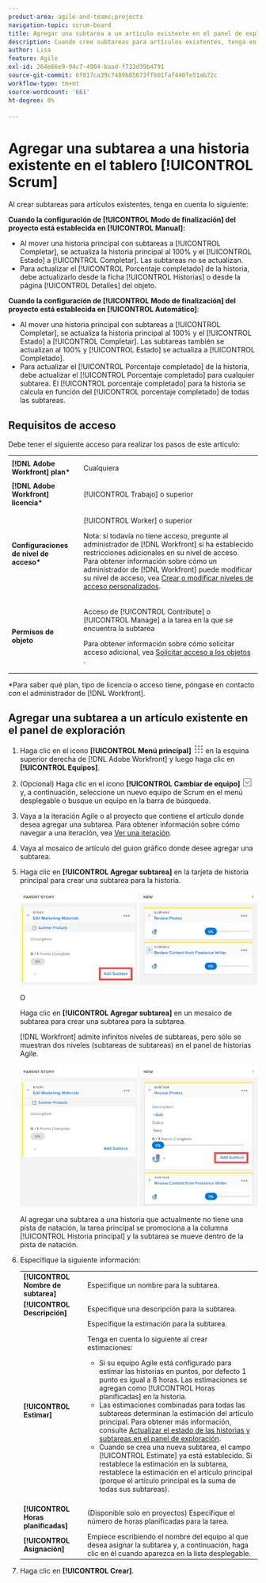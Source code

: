 ```yaml
---
product-area: agile-and-teams;projects
navigation-topic: scrum-board
title: Agregar una subtarea a un artículo existente en el panel de exploración
description: Cuando cree subtareas para artículos existentes, tenga en cuenta la configuración del modo de finalización para el proyecto, ya que esto afecta a la forma en que se actualizan los artículos.
author: Lisa
feature: Agile
exl-id: 264e66e9-94c7-4904-baad-f733d39b4791
source-git-commit: 6f817ca39c7489b85673ff601faf440fe51ab72c
workflow-type: tm+mt
source-wordcount: '661'
ht-degree: 0%

---
```


# Agregar una subtarea a una historia existente en el tablero [!UICONTROL Scrum]

Al crear subtareas para artículos existentes, tenga en cuenta lo siguiente:

**Cuando la configuración de [!UICONTROL Modo de finalización] del proyecto está establecida en [!UICONTROL Manual]:**

* Al mover una historia principal con subtareas a [!UICONTROL Completar], se actualiza la historia principal al 100% y el [!UICONTROL Estado] a [!UICONTROL Completar]. Las subtareas no se actualizan.
* Para actualizar el [!UICONTROL Porcentaje completado] de la historia, debe actualizarlo desde la ficha [!UICONTROL Historias] o desde la página [!UICONTROL Detalles] del objeto.

**Cuando la configuración de [!UICONTROL Modo de finalización] del proyecto está establecida en [!UICONTROL Automático]**:

* Al mover una historia principal con subtareas a [!UICONTROL Completar], se actualiza la historia principal al 100% y el [!UICONTROL Estado] a [!UICONTROL Completar]. Las subtareas también se actualizan al 100% y [!UICONTROL Estado] se actualiza a [!UICONTROL Completado].
* Para actualizar el [!UICONTROL Porcentaje completado] de la historia, debe actualizar el [!UICONTROL Porcentaje completado] para cualquier subtarea. El [!UICONTROL porcentaje completado] para la historia se calcula en función del [!UICONTROL porcentaje completado] de todas las subtareas.

## Requisitos de acceso

Debe tener el siguiente acceso para realizar los pasos de este artículo:

<table style="table-layout:auto"> 
 <col> 
 </col> 
 <col> 
 </col> 
 <tbody> 
  <tr> 
   <td role="rowheader"><strong>[!DNL Adobe Workfront] plan*</strong></td> 
   <td> <p>Cualquiera</p> </td> 
  </tr> 
  <tr> 
   <td role="rowheader"><strong>[!DNL Adobe Workfront] licencia*</strong></td> 
   <td> <p>[!UICONTROL Trabajo] o superior</p> </td> 
  </tr> 
  <tr> 
   <td role="rowheader"><strong>Configuraciones de nivel de acceso*</strong></td> 
   <td> <p>[!UICONTROL Worker] o superior</p> <p>Nota: si todavía no tiene acceso, pregunte al administrador de [!DNL Workfront] si ha establecido restricciones adicionales en su nivel de acceso. Para obtener información sobre cómo un administrador de [!DNL Workfront] puede modificar su nivel de acceso, vea <a href="../../../administration-and-setup/add-users/configure-and-grant-access/create-modify-access-levels.md" class="MCXref xref">Crear o modificar niveles de acceso personalizados</a>.</p> </td> 
  </tr> 
  <tr> 
   <td role="rowheader"><strong>Permisos de objeto</strong></td> 
   <td> <p>Acceso de [!UICONTROL Contribute] o [!UICONTROL Manage] a la tarea en la que se encuentra la subtarea</p> <p>Para obtener información sobre cómo solicitar acceso adicional, vea <a href="../../../workfront-basics/grant-and-request-access-to-objects/request-access.md" class="MCXref xref">Solicitar acceso a los objetos </a>.</p> </td> 
  </tr> 
 </tbody> 
</table>

&#42;Para saber qué plan, tipo de licencia o acceso tiene, póngase en contacto con el administrador de [!DNL Workfront].

## Agregar una subtarea a un artículo existente en el panel de exploración

1. Haga clic en el icono **[!UICONTROL Menú principal]** ![](assets/main-menu-icon.png) en la esquina superior derecha de [!DNL Adobe Workfront] y luego haga clic en **[!UICONTROL Equipos]**.

1. (Opcional) Haga clic en el icono **[!UICONTROL Cambiar de equipo]** ![Cambiar de icono de equipo](assets/switch-team-icon.png) y, a continuación, seleccione un nuevo equipo de Scrum en el menú desplegable o busque un equipo en la barra de búsqueda.

1. Vaya a la iteración Agile o al proyecto que contiene el artículo donde desea agregar una subtarea. Para obtener información sobre cómo navegar a una iteración, vea [Ver una iteración](../../../agile/use-scrum-in-an-agile-team/iterations/view-iteration.md).
1. Vaya al mosaico de artículo del guion gráfico donde desee agregar una subtarea.
1. Haga clic en **[!UICONTROL Agregar subtarea]** en la tarjeta de historia principal para crear una subtarea para la historia.

   ![Agregar subtarea](assets/agile-story-addsubtask-NWE.png)

   O

   Haga clic en **[!UICONTROL Agregar subtarea]** en un mosaico de subtarea para crear una subtarea para la subtarea.

   [!DNL Workfront] admite infinitos niveles de subtareas, pero sólo se muestran dos niveles (subtareas de subtareas) en el panel de historias Agile.

   ![Agregar subtarea](assets/agile-story-addsubtask2-NWE.png)

   Al agregar una subtarea a una historia que actualmente no tiene una pista de natación, la tarea principal se promociona a la columna [!UICONTROL Historia principal] y la subtarea se mueve dentro de la pista de natación.

1. Especifique la siguiente información:

   <table style="table-layout:auto">
    <col>
    <col>
    <tbody>
     <tr>
      <td role="rowheader"><strong>[!UICONTROL Nombre de subtarea]</strong></td>
      <td> Especifique un nombre para la subtarea.</td>
     </tr>
     <tr>
      <td role="rowheader"><strong>[!UICONTROL Descripción]</strong></td>
      <td>Especifique una descripción para la subtarea.</td>
     </tr>
     <tr>
      <td role="rowheader"><strong>[!UICONTROL Estimar]</strong></td>
      <td>Especifique la estimación para la subtarea.<br><p>Tenga en cuenta lo siguiente al crear estimaciones:</p>
       <ul>
        <li>Si su equipo Agile está configurado para estimar las historias en puntos, por defecto 1 punto es igual a 8 horas. Las estimaciones se agregan como [!UICONTROL Horas planificadas] en la historia.</li>
        <li>Las estimaciones combinadas para todas las subtareas determinan la estimación del artículo principal. Para obtener más información, consulte <a href="../../../agile/use-scrum-in-an-agile-team/scrum-board/update-status-of-stories-and-subtasks.md" class="MCXref xref">Actualizar el estado de las historias y subtareas en el panel de exploración</a>.</li>
        <li>Cuando se crea una nueva subtarea, el campo [!UICONTROL Estimate] ya está establecido. Si restablece la estimación en la subtarea, restablece la estimación en el artículo principal (porque el artículo principal es la suma de todas sus subtareas).</li>
       </ul><br></td>
     </tr>
     <tr>
      <td role="rowheader"><strong>[!UICONTROL Horas planificadas]</strong></td>
      <td> (Disponible solo en proyectos) Especifique el número de horas planificadas para la tarea.</td>
     </tr>
     <tr>
      <td role="rowheader"><strong>[!UICONTROL Asignación]</strong></td>
      <td>Empiece escribiendo el nombre del equipo al que desea asignar la subtarea y, a continuación, haga clic en él cuando aparezca en la lista desplegable.</td>
     </tr>
    </tbody>
   </table>

1. Haga clic en **[!UICONTROL Crear]**.
